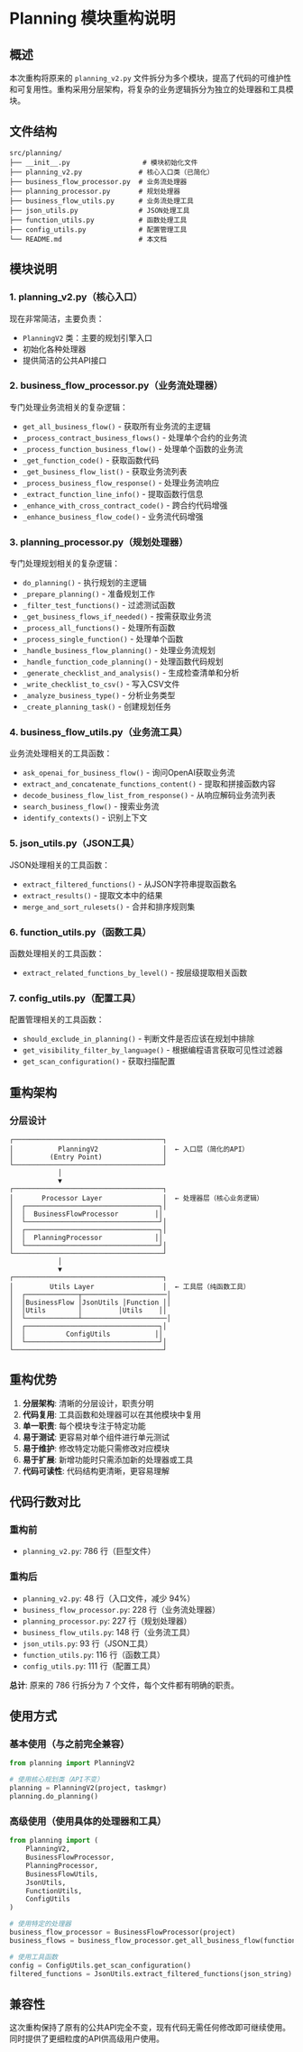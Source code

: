 # Planning 模块重构说明

## 概述

本次重构将原来的 `planning_v2.py` 文件拆分为多个模块，提高了代码的可维护性和可复用性。重构采用分层架构，将复杂的业务逻辑拆分为独立的处理器和工具模块。

## 文件结构

```
src/planning/
├── __init__.py                  # 模块初始化文件
├── planning_v2.py              # 核心入口类（已简化）
├── business_flow_processor.py  # 业务流处理器
├── planning_processor.py       # 规划处理器
├── business_flow_utils.py      # 业务流处理工具
├── json_utils.py               # JSON处理工具
├── function_utils.py           # 函数处理工具
├── config_utils.py             # 配置管理工具
└── README.md                   # 本文档
```

## 模块说明

### 1. planning_v2.py（核心入口）
现在非常简洁，主要负责：
- `PlanningV2` 类：主要的规划引擎入口
- 初始化各种处理器
- 提供简洁的公共API接口

### 2. business_flow_processor.py（业务流处理器）
专门处理业务流相关的复杂逻辑：
- `get_all_business_flow()` - 获取所有业务流的主逻辑
- `_process_contract_business_flows()` - 处理单个合约的业务流
- `_process_function_business_flow()` - 处理单个函数的业务流
- `_get_function_code()` - 获取函数代码
- `_get_business_flow_list()` - 获取业务流列表
- `_process_business_flow_response()` - 处理业务流响应
- `_extract_function_line_info()` - 提取函数行信息
- `_enhance_with_cross_contract_code()` - 跨合约代码增强
- `_enhance_business_flow_code()` - 业务流代码增强

### 3. planning_processor.py（规划处理器）
专门处理规划相关的复杂逻辑：
- `do_planning()` - 执行规划的主逻辑
- `_prepare_planning()` - 准备规划工作
- `_filter_test_functions()` - 过滤测试函数
- `_get_business_flows_if_needed()` - 按需获取业务流
- `_process_all_functions()` - 处理所有函数
- `_process_single_function()` - 处理单个函数
- `_handle_business_flow_planning()` - 处理业务流规划
- `_handle_function_code_planning()` - 处理函数代码规划
- `_generate_checklist_and_analysis()` - 生成检查清单和分析
- `_write_checklist_to_csv()` - 写入CSV文件
- `_analyze_business_type()` - 分析业务类型
- `_create_planning_task()` - 创建规划任务

### 4. business_flow_utils.py（业务流工具）
业务流处理相关的工具函数：
- `ask_openai_for_business_flow()` - 询问OpenAI获取业务流
- `extract_and_concatenate_functions_content()` - 提取和拼接函数内容
- `decode_business_flow_list_from_response()` - 从响应解码业务流列表
- `search_business_flow()` - 搜索业务流
- `identify_contexts()` - 识别上下文

### 5. json_utils.py（JSON工具）
JSON处理相关的工具函数：
- `extract_filtered_functions()` - 从JSON字符串提取函数名
- `extract_results()` - 提取文本中的结果
- `merge_and_sort_rulesets()` - 合并和排序规则集

### 6. function_utils.py（函数工具）
函数处理相关的工具函数：
- `extract_related_functions_by_level()` - 按层级提取相关函数

### 7. config_utils.py（配置工具）
配置管理相关的工具函数：
- `should_exclude_in_planning()` - 判断文件是否应该在规划中排除
- `get_visibility_filter_by_language()` - 根据编程语言获取可见性过滤器
- `get_scan_configuration()` - 获取扫描配置

## 重构架构

### 分层设计
```
┌─────────────────────────────────────┐
│           PlanningV2                │  ← 入口层（简化的API）
│         (Entry Point)               │
└─────────────────────────────────────┘
            │
            ▼
┌─────────────────────────────────────┐
│       Processor Layer               │  ← 处理器层（核心业务逻辑）
│  ┌─────────────────────────────────┐│
│  │  BusinessFlowProcessor         ││
│  └─────────────────────────────────┘│
│  ┌─────────────────────────────────┐│
│  │  PlanningProcessor             ││
│  └─────────────────────────────────┘│
└─────────────────────────────────────┘
            │
            ▼
┌─────────────────────────────────────┐
│         Utils Layer                 │  ← 工具层（纯函数工具）
│  ┌─────────────┬─────────────────────│
│  │BusinessFlow │JsonUtils │Function ││
│  │Utils        │         │Utils    ││
│  └─────────────┴─────────────────────│
│  ┌─────────────────────────────────┐│
│  │          ConfigUtils           ││
│  └─────────────────────────────────┘│
└─────────────────────────────────────┘
```

## 重构优势

1. **分层架构**: 清晰的分层设计，职责分明
2. **代码复用**: 工具函数和处理器可以在其他模块中复用
3. **单一职责**: 每个模块专注于特定功能
4. **易于测试**: 更容易对单个组件进行单元测试
5. **易于维护**: 修改特定功能只需修改对应模块
6. **易于扩展**: 新增功能时只需添加新的处理器或工具
7. **代码可读性**: 代码结构更清晰，更容易理解

## 代码行数对比

### 重构前
- `planning_v2.py`: 786 行（巨型文件）

### 重构后
- `planning_v2.py`: 48 行（入口文件，减少 94%）
- `business_flow_processor.py`: 228 行（业务流处理器）
- `planning_processor.py`: 227 行（规划处理器）
- `business_flow_utils.py`: 148 行（业务流工具）
- `json_utils.py`: 93 行（JSON工具）
- `function_utils.py`: 116 行（函数工具）
- `config_utils.py`: 111 行（配置工具）

**总计**: 原来的 786 行拆分为 7 个文件，每个文件都有明确的职责。

## 使用方式

### 基本使用（与之前完全兼容）
```python
from planning import PlanningV2

# 使用核心规划类（API不变）
planning = PlanningV2(project, taskmgr)
planning.do_planning()
```

### 高级使用（使用具体的处理器和工具）
```python
from planning import (
    PlanningV2, 
    BusinessFlowProcessor, 
    PlanningProcessor,
    BusinessFlowUtils, 
    JsonUtils, 
    FunctionUtils, 
    ConfigUtils
)

# 使用特定的处理器
business_flow_processor = BusinessFlowProcessor(project)
business_flows = business_flow_processor.get_all_business_flow(functions)

# 使用工具函数
config = ConfigUtils.get_scan_configuration()
filtered_functions = JsonUtils.extract_filtered_functions(json_string)
```

## 兼容性

这次重构保持了原有的公共API完全不变，现有代码无需任何修改即可继续使用。同时提供了更细粒度的API供高级用户使用。 